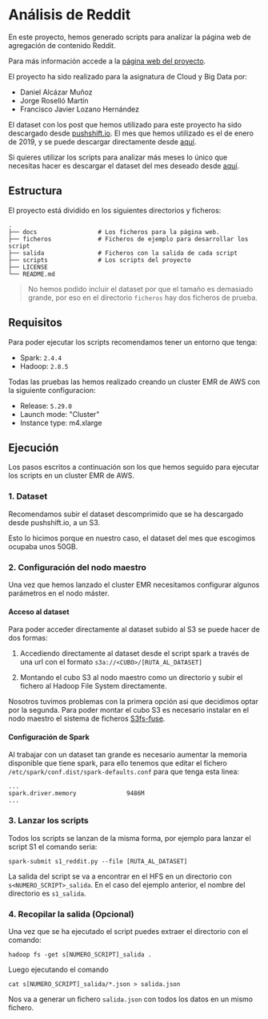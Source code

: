 # Análisis de Reddit

En este proyecto, hemos generado scripts para analizar 
la página web de agregación de contenido Reddit.

Para más información accede a la [página web del proyecto](https://beybo.github.io/ProyectoRedditCloud/).

El proyecto ha sido realizado para la asignatura de Cloud y Big Data por:

- Daniel Alcázar Muñoz
- Jorge Roselló Martín
- Francisco Javier Lozano Hernández

El dataset con los post que hemos utilizado para este proyecto ha sido
descargado desde [pushshift.io](https://pushshift.io). 
El mes que hemos utilizado es el de enero de 2019, y se puede descargar
directamente desde [aquí](https://files.pushshift.io/reddit/submissions/RS_2019-01.zst).

Si quieres utilizar los scripts para analizar más meses lo único que necesitas
hacer es descargar el dataset del mes deseado desde [aquí](https://files.pushshift.io/reddit/submissions/).

## Estructura

El proyecto está dividido en los siguientes directorios y ficheros:

    .
    ├── docs                 # Los ficheros para la página web.
    ├── ficheros             # Ficheros de ejemplo para desarrollar los script
    ├── salida               # Ficheros con la salida de cada script
    ├── scripts              # Los scripts del proyecto
    ├── LICENSE
    └── README.md

> No hemos podido incluir el dataset por que el tamaño es demasiado grande,
> por eso en el directorio `ficheros` hay dos ficheros de prueba.

## Requisitos

Para poder ejecutar los scripts recomendamos tener un entorno que tenga:

- Spark: `2.4.4`
- Hadoop: `2.8.5`

Todas las pruebas las hemos realizado creando un cluster EMR de AWS con la siguiente
configuracion:

- Release: `5.29.0`
- Launch mode: "Cluster"
- Instance type: m4.xlarge

## Ejecución

Los pasos escritos a continuación son los que hemos seguido para ejecutar los
scripts en un cluster EMR de AWS.

### 1. Dataset

Recomendamos subir el dataset descomprimido que se ha descargado desde pushshift.io,
a un S3.

Esto lo hicimos porque en nuestro caso, el dataset del mes que escogimos
ocupaba unos 50GB.

### 2. Configuración del nodo maestro

Una vez que hemos lanzado el cluster EMR necesitamos configurar algunos parámetros
en el nodo máster.

#### Acceso al dataset

Para poder acceder directamente al dataset subido al S3 se puede hacer de dos formas:

1. Accediendo directamente al dataset desde el script spark a través de una url con el 
   formato `s3a://<CUBO>/[RUTA_AL_DATASET]`
   
2. Montando el cubo S3 al nodo maestro como un directorio y subir el fichero
   al Hadoop File System directamente.
   
Nosotros tuvimos problemas con la primera opción asi que decidimos optar por la segunda.
Para poder montar el cubo S3 es necesario instalar en el nodo maestro el sistema de ficheros
[S3fs-fuse](https://github.com/s3fs-fuse/s3fs-fuse).

#### Configuración de Spark

Al trabajar con un dataset tan grande es necesario aumentar la memoria disponible
que tiene spark, para ello tenemos que editar el fichero 
`/etc/spark/conf.dist/spark-defaults.conf` para que tenga esta linea:

    ...
    spark.driver.memory              9486M
    ...

### 3. Lanzar los scripts

Todos los scripts se lanzan de la misma forma, por ejemplo para lanzar el script
S1 el comando seria:

```shell
spark-submit s1_reddit.py --file [RUTA_AL_DATASET]
```

La salida del script se va a encontrar en el HFS en un directorio con `s<NUMERO_SCRIPT>_salida`.
En el caso del ejemplo anterior, el nombre del directorio es `s1_salida`.

### 4. Recopilar la salida (Opcional)

Una vez que se ha ejecutado el script puedes extraer el directorio con el comando:

```shell
hadoop fs -get s[NUMERO_SCRIPT]_salida .
```

Luego ejecutando el comando

```shell
cat s[NUMERO_SCRIPT]_salida/*.json > salida.json
```

Nos va a generar un fichero `salida.json` con todos los datos en un mismo fichero.
